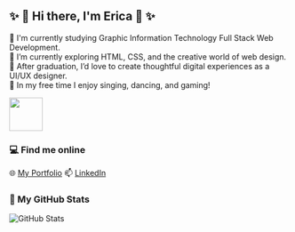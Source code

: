 ## ✨ 👋 Hi there, I'm Erica 👋 ✨

<!--
**eriperri/eriperri** is a ✨ _special_ ✨ repository because its `README.md` (this file) appears on your GitHub profile.-->

🔭 I'm currently studying Graphic Information Technology Full Stack Web Development.  
🌱 I’m currently exploring HTML, CSS, and the creative world of web design.  
🎯 After graduation, I’d love to create thoughtful digital experiences as a UI/UX designer.  
👯 In my free time I enjoy singing, dancing, and gaming!

<img src="https://media0.giphy.com/media/v1.Y2lkPTc5MGI3NjExODdpZjQ1djZ0NmN0NDl5Mm11MW02NWs5bTY4ZHh5ZzQ2cjF2MDZicSZlcD12MV9pbnRlcm5hbF9naWZfYnlfaWQmY3Q9cw/cmCEsJZHYBPels360q/giphy.gif" width="60"/>

### 💻 Find me online
🌐 [My Portfolio](https://ericaperri.my.canva.site/erica-perri-portfolio)
📫 [LinkedIn](www.linkedin.com/in/erica-perri)

### 🤖 My GitHub Stats
![GitHub Stats](https://github-readme-stats.vercel.app/api?username=eriperri&show_icons=true)
